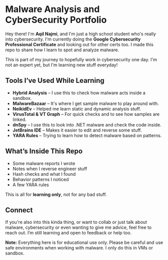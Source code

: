 # Malware Analysis and CyberSecurity Portfolio

Hey there! I'm **Aqil Najmi**, and I'm just a high school student who's really into cybersecurity. I'm currently doing the **Google Cybersecurity Professional Certificate** and looking out for other certs too. I made this repo to share how I learn to spot and analyze malware.

This is part of my journey to hopefully work in cybersecurity one day. I'm not an expert yet, but I'm learning new stuff everyday!

## Tools I’ve Used While Learning

- **Hybrid Analysis** – I use this to check how malware acts inside a sandbox.
- **MalwareBazaar** – It's where I get sample malware to play around with.
- **NeikidEv** – Helped me learn static and dynamic analysis stuff.
- **VirusTotal & VT Graph** – For quick checks and to see how samples are linked.
- **dnSpy** – I use this to look into .NET malware and check the code inside.
- **JetBrains IDE** – Makes it easier to edit and reverse some stuff.
- **YARA Rules** – Trying to learn how to detect malware based on patterns.

## What’s Inside This Repo

- Some malware reports I wrote
- Notes when I reverse engineer stuff
- Hash checks and what I found
- Behavior patterns I noticed
- A few YARA rules

This is all for **learning only**, not for any bad stuff.

## Connect

If you're also into this kinda thing, or want to collab or just talk about malware, cybersecurity or even wanting to give me advice, feel free to reach out. I’m still learning and open to feedback or help too.

**Note:** Everything here is for educational use only. Please be careful and use safe environments when working with malware. I only do this in VMs or sandbox.